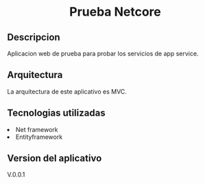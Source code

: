 <h1 align="center"> Prueba Netcore </h1>

<h2 align="left"> Descripcion</h2>
<p>
Aplicacion web de prueba para probar los servicios de app service.

</p>
<h2 align="left"> Arquitectura</h2>
<p>
La arquitectura de este aplicativo es MVC.
</p>
<h2 align="left"> Tecnologias utilizadas</h2>
<p>
    <li>Net framework</li>
    <li>Entityframework</li>

</p>
<h2 align="left"> Version del aplicativo</h2>
<p> V.0.0.1</p>